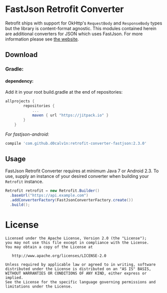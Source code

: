 FastJson Retrofit Converter
===================

Retrofit ships with support for OkHttp's `RequestBody` and `ResponseBody` types but the library is
content-format agnostic. This modules contained herein are additional converters for JSON which uses FastJson.
For more information please see [the website][1].

Download
--------

###  Gradle:
#### dependency:
Add it in your root build.gradle at the end of repositories:
```groovy
allprojects {
		repositories {
			...
			maven { url "https://jitpack.io" }
		}
	}
```

 *For fastjson-android:*
```groovy
compile 'com.github.d0calv1n:retrofit-converter-fastjson:2.3.0'
```

Usage
-------
FastJson Retrofit Converter requires at minimum Java 7 or Android 2.3.
To use, supply an instance of your desired converter when building your `Retrofit` instance.

```java
Retrofit retrofit = new Retrofit.Builder()
  .baseUrl("https://api.example.com")
  .addConverterFactory(FastJsonConverterFactory.create())
  .build();
```

License
=======
    Licensed under the Apache License, Version 2.0 (the "License");
    you may not use this file except in compliance with the License.
    You may obtain a copy of the License at

       http://www.apache.org/licenses/LICENSE-2.0

    Unless required by applicable law or agreed to in writing, software
    distributed under the License is distributed on an "AS IS" BASIS,
    WITHOUT WARRANTIES OR CONDITIONS OF ANY KIND, either express or implied.
    See the License for the specific language governing permissions and
    limitations under the License.

 [1]: http://square.github.io/retrofit/
 [2]: https://bintray.com/ligboy/maven/retrofit-converter-fastjson/_latestVersion
 [3]: https://bintray.com/ligboy/maven/retrofit-converter-fastjson-android/_latestVersion
